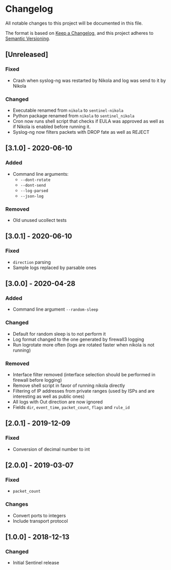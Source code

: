 # Changelog
All notable changes to this project will be documented in this file.

The format is based on [Keep a Changelog](https://keepachangelog.com/en/1.0.0/),
and this project adheres to [Semantic Versioning](https://semver.org/spec/v2.0.0.html).

## [Unreleased]
### Fixed
- Crash when syslog-ng was restarted by Nikola and log was send to it by Nikola

### Changed
- Executable renamed from `nikola` to `sentinel-nikola`
- Python package renamed from `nikola` to `sentinel_nikola`
- Cron now runs shell script that checks if EULA was approved as well as if Nikola
  is enabled before running it.
- Syslog-ng now filters packets with DROP fate as well as REJECT

## [3.1.0] - 2020-06-10
### Added
- Command line arguments:
  - `--dont-rotate`
  - `--dont-send`
  - `--log-parsed`
  - `--json-log`

### Removed
- Old unused ucollect tests


## [3.0.1] - 2020-06-10
### Fixed
- `direction` parsing
- Sample logs replaced by parsable ones


## [3.0.0] - 2020-04-28
### Added
- Command line argument `--random-sleep`

### Changed
- Default for random sleep is to not perform it
- Log format changed to the one generated by firewall3 logging
- Run logrotate more often (logs are rotated faster when nikola is not running)

### Removed
- Interface filter removed (interface selection should be performed in firewall
  before logging)
- Remove shell script in favor of running nikola directly
- Filtering of IP addresses from private ranges (used by ISPs and are interesting
  as well as public ones)
- All logs with Out direction are now ignored
- Fields `dir`, `event_time`, `packet_count`, `flags` and `rule_id`


## [2.0.1] - 2019-12-09
### Fixed
- Conversion of decimal number to int

## [2.0.0] - 2019-03-07
### Fixed
- `packet_count`

### Changes
- Convert ports to integers
- Include transport protocol

## [1.0.0] - 2018-12-13
### Changed
- Initial Sentinel release
